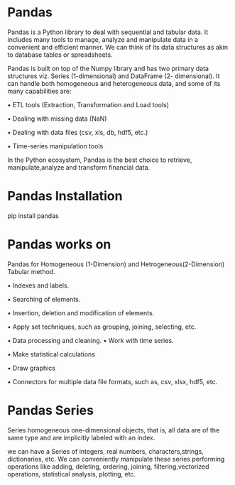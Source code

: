 # Pandas

Pandas is a Python library to deal with sequential and tabular data. It includes many tools to manage, analyze and manipulate data in a convenient and efficient manner. We can think of its data structures as akin to database tables or spreadsheets.

Pandas is built on top of the Numpy library and has two primary data structures viz. Series (1-dimensional) and DataFrame (2- dimensional). It can handle both homogeneous and heterogeneous data, and some of its many capabilities are:

• ETL tools (Extraction, Transformation and Load tools)

• Dealing with missing data (NaN)

• Dealing with data files (csv, xls, db, hdf5, etc.)

• Time-series manipulation tools

In the Python ecosystem, Pandas is the best choice to retrieve, manipulate,analyze and transform financial data.

# Pandas Installation

pip install pandas

#  Pandas works on

Pandas for Homogeneous (1-Dimension) and Hetrogeneous(2-Dimension) Tabular method.

• Indexes and labels. 

• Searching of elements.

• Insertion, deletion and modification of elements.

• Apply set techniques, such as grouping, joining, selecting, etc. 

• Data processing and cleaning. • Work with time series. 

• Make statistical calculations 

• Draw graphics 

• Connectors for multiple data file formats, such as, csv, xlsx, hdf5, etc.

# Pandas Series

Series homogeneous one-dimensional objects, that is, all data are of the same type and are implicitly labeled with an index.

we can have a Series of integers, real numbers, characters,strings, dictionaries, etc. We can conveniently manipulate these series performing operations like adding, deleting, ordering, joining, filtering,vectorized operations, statistical analysis, plotting, etc.

